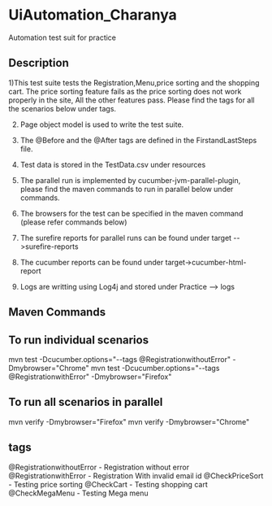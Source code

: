 # UiAutomation_Charanya
Automation test suit for practice

Description
-----------
1)This test suite tests the Registration,Menu,price sorting and the shopping cart. The price sorting feature fails as the price sorting
does not work properly in the site, All the other features pass. Please find the tags for all the scenarios below under tags.

2) Page object model is used to write the test suite.

3) The @Before and the @After tags are defined in the FirstandLastSteps file.

4) Test data is stored in the TestData.csv under resources

5) The parallel run is implemented by cucumber-jvm-parallel-plugin, please find the maven commands to run in parallel below under commands.

6) The browsers for the test can be specified in the maven command (please refer commands below)

7) The surefire reports for parallel runs can be found under target -->surefire-reports

8) The cucumber reports can be found under target->cucumber-html-report

9) Logs are writting using Log4j and stored under Practice --> logs


Maven Commands
--------------

To run individual scenarios
----------------------------
mvn test -Dcucumber.options="--tags @RegistrationwithoutError" -Dmybrowser="Chrome"
mvn test -Dcucumber.options="--tags @RegistrationwithError" -Dmybrowser="Firefox"

To run all scenarios in parallel
--------------------------------
mvn verify -Dmybrowser="Firefox"
mvn verify -Dmybrowser="Chrome"

tags
----
 @RegistrationwithoutError - Registration without error
 @RegistrationwithError - Registration With invalid email id
 @CheckPriceSort -  Testing price sorting
 @CheckCart  - Testing shopping cart
 @CheckMegaMenu - Testing Mega menu


